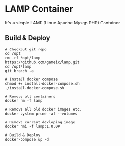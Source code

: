 # LAMP Container
It's a simple LAMP (Linux Apache Mysqp PHP) Container

## Build & Deploy
    # Checkout git repo
    cd /opt
    rm -rf /opt/lamp
    https://github.com/gameix/lamp.git
    cd /opt/lamp
    git branch -a

    # Install docker compose
    chmod +x install-docker-compose.sh
    ./install-docker-compose.sh
    
    # Remove all containers
    docker rm -f lamp

    # Remove all old docker images etc.
    docker system prune -af --volumes
    
    # Remove current devloping image
    docker rmi -f lamp:1.0.0#

    # Build & Deploy 
    docker-compose up -d
     